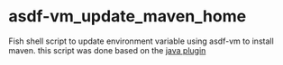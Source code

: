 # asdf-vm_update_maven_home
Fish shell script to update environment variable using asdf-vm to install maven.
this script was done based on the [java plugin](https://github.com/halcyon/asdf-java/blob/master/set-java-home.fish)
